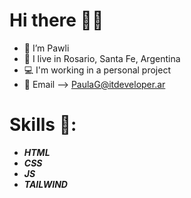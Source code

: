 # Hi there 👋🏻
- 🌺 I’m Pawli 
- 📍 I live in Rosario, Santa Fe, Argentina
- 💻 I'm working in a personal project
- 💌 Email --> PaulaG@itdeveloper.ar

# Skills 🦖:
- <b><i>HTML</i></b>
- <b><i>CSS</i></b>
- <b><i>JS</i></b>
- <b><i>TAILWIND</i></b>
